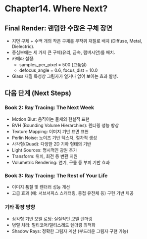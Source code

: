 # Chapter14. Where Next?

## Final Render: 랜덤한 수많은 구체 장면
- 지면 구체 + 수백 개의 작은 구체를 무작위 재질로 배치 (Diffuse, Metal, Dielectric).
- 중심부에는 세 가지 큰 구체(유리, 금속, 램버시안)를 배치.
- 카메라 설정:
    - samples_per_pixel = 500 (고품질)
    - defocus_angle = 0.6, focus_dist = 10.0
- Glass 재질 특성상 그림자가 옅거나 없어 보이는 효과 발생.

## 다음 단계 (Next Steps)

### Book 2: Ray Tracing: The Next Week
- Motion Blur: 움직이는 물체의 현실적 표현
- BVH (Bounding Volume Hierarchies): 렌더링 성능 향상
- Texture Mapping: 이미지 기반 표면 표현
- Perlin Noise: 노이즈 기반 텍스처, 절차적 생성
- 사각형(Quad): 다양한 2D 기하 형태의 기반
- Light Sources: 명시적인 광원 추가
- Transform: 위치, 회전 등 변환 지원
- Volumetric Rendering: 연기, 구름 등 부피 기반 효과

### Book 3: Ray Tracing: The Rest of Your Life
- 이미지 품질 및 렌더러 성능 개선
- 고급 효과 (예: 서브서피스 스캐터링, 중첩 유전체 등) 구현 기반 제공

### 기타 확장 방향
- 삼각형 기반 모델 로딩: 실질적인 모델 렌더링
- 병렬 처리: 멀티코어/멀티스레드 렌더링 최적화
- Shadow Rays: 정확한 그림자 계산 (부드러운 그림자 구현 가능)